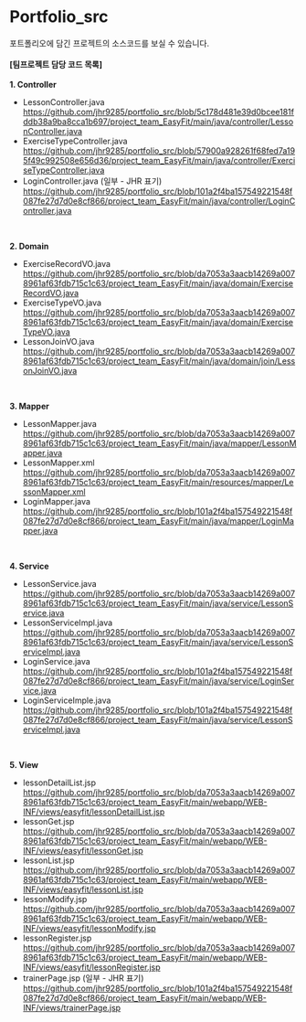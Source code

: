 # Portfolio_src
포트폴리오에 담긴 프로젝트의 소스코드를 보실 수 있습니다.<br>
<br>
<b>[팀프로젝트 담당 코드 목록]</b><br>
<br>
<b>1. Controller</b><br>
* LessonController.java
https://github.com/jhr9285/portfolio_src/blob/5c178d481e39d0bcee181fddb38a9ba8cca1b697/project_team_EasyFit/main/java/controller/LessonController.java <br>
* ExerciseTypeController.java
https://github.com/jhr9285/portfolio_src/blob/57900a928261f68fed7a195f49c992508e656d36/project_team_EasyFit/main/java/controller/ExerciseTypeController.java <br>
* LoginController.java (일부 - JHR 표기)
https://github.com/jhr9285/portfolio_src/blob/101a2f4ba157549221548f087fe27d7d0e8cf866/project_team_EasyFit/main/java/controller/LoginController.java <br>
<br>

<b>2. Domain</b><br>
* ExerciseRecordVO.java
https://github.com/jhr9285/portfolio_src/blob/da7053a3aacb14269a0078961af63fdb715c1c63/project_team_EasyFit/main/java/domain/ExerciseRecordVO.java <br>
* ExerciseTypeVO.java
https://github.com/jhr9285/portfolio_src/blob/da7053a3aacb14269a0078961af63fdb715c1c63/project_team_EasyFit/main/java/domain/ExerciseTypeVO.java <br>
* LessonJoinVO.java 
https://github.com/jhr9285/portfolio_src/blob/da7053a3aacb14269a0078961af63fdb715c1c63/project_team_EasyFit/main/java/domain/join/LessonJoinVO.java <br>
<br>

<b>3. Mapper</b><br>
* LessonMapper.java 
https://github.com/jhr9285/portfolio_src/blob/da7053a3aacb14269a0078961af63fdb715c1c63/project_team_EasyFit/main/java/mapper/LessonMapper.java <br>
* LessonMapper.xml
https://github.com/jhr9285/portfolio_src/blob/da7053a3aacb14269a0078961af63fdb715c1c63/project_team_EasyFit/main/resources/mapper/LessonMapper.xml <br>
* LoginMapper.java
https://github.com/jhr9285/portfolio_src/blob/101a2f4ba157549221548f087fe27d7d0e8cf866/project_team_EasyFit/main/java/mapper/LoginMapper.java <br>
<br>

<b>4. Service</b><br>
* LessonService.java 
https://github.com/jhr9285/portfolio_src/blob/da7053a3aacb14269a0078961af63fdb715c1c63/project_team_EasyFit/main/java/service/LessonService.java <br>
* LessonServiceImpl.java 
https://github.com/jhr9285/portfolio_src/blob/da7053a3aacb14269a0078961af63fdb715c1c63/project_team_EasyFit/main/java/service/LessonServiceImpl.java <br>
* LoginService.java
https://github.com/jhr9285/portfolio_src/blob/101a2f4ba157549221548f087fe27d7d0e8cf866/project_team_EasyFit/main/java/service/LoginService.java <br>
* LoginServiceImple.java
https://github.com/jhr9285/portfolio_src/blob/101a2f4ba157549221548f087fe27d7d0e8cf866/project_team_EasyFit/main/java/service/LessonServiceImpl.java <br>
<br>

<b>5. View</b><br>
* lessonDetailList.jsp 
https://github.com/jhr9285/portfolio_src/blob/da7053a3aacb14269a0078961af63fdb715c1c63/project_team_EasyFit/main/webapp/WEB-INF/views/easyfit/lessonDetailList.jsp <br>
* lessonGet.jsp 
https://github.com/jhr9285/portfolio_src/blob/da7053a3aacb14269a0078961af63fdb715c1c63/project_team_EasyFit/main/webapp/WEB-INF/views/easyfit/lessonGet.jsp <br>
* lessonList.jsp 
https://github.com/jhr9285/portfolio_src/blob/da7053a3aacb14269a0078961af63fdb715c1c63/project_team_EasyFit/main/webapp/WEB-INF/views/easyfit/lessonList.jsp <br>
* lessonModify.jsp 
https://github.com/jhr9285/portfolio_src/blob/da7053a3aacb14269a0078961af63fdb715c1c63/project_team_EasyFit/main/webapp/WEB-INF/views/easyfit/lessonModify.jsp <br>
* lessonRegister.jsp 
https://github.com/jhr9285/portfolio_src/blob/da7053a3aacb14269a0078961af63fdb715c1c63/project_team_EasyFit/main/webapp/WEB-INF/views/easyfit/lessonRegister.jsp <br>
* trainerPage.jsp (일부 - JHR 표기)
https://github.com/jhr9285/portfolio_src/blob/101a2f4ba157549221548f087fe27d7d0e8cf866/project_team_EasyFit/main/webapp/WEB-INF/views/trainerPage.jsp <br>
<br>
